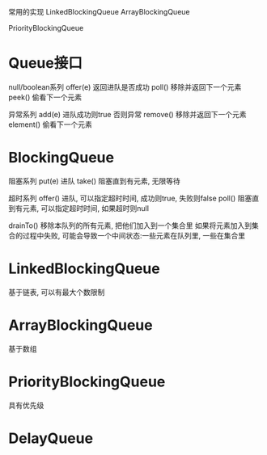 常用的实现 LinkedBlockingQueue ArrayBlockingQueue

PriorityBlockingQueue


# Queue接口 #

null/boolean系列
offer(e) 返回进队是否成功
poll() 移除并返回下一个元素
peek() 偷看下一个元素

异常系列
add(e) 进队成功则true 否则异常
remove() 移除并返回下一个元素
element() 偷看下一个元素


# BlockingQueue #

阻塞系列
put(e) 进队
take() 阻塞直到有元素, 无限等待

超时系列
offer() 进队, 可以指定超时时间, 成功则true, 失败则false
poll() 阻塞直到有元素, 可以指定超时时间, 如果超时则null

drainTo() 移除本队列的所有元素, 把他们加入到一个集合里
如果将元素加入到集合的过程中失败, 可能会导致一个中间状态:一些元素在队列里, 一些在集合里


# LinkedBlockingQueue #
基于链表, 可以有最大个数限制

# ArrayBlockingQueue #
基于数组

# PriorityBlockingQueue #
具有优先级

# DelayQueue #

